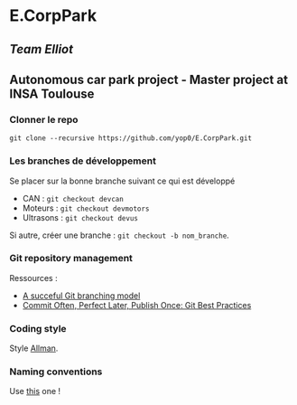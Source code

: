 # E.CorpPark
## *Team Elliot*

## Autonomous car park project - Master project at INSA Toulouse

### Clonner le repo 
```
git clone --recursive https://github.com/yop0/E.CorpPark.git
```
### Les branches de développement
Se placer sur la bonne branche suivant ce qui est développé
 - CAN : `git checkout devcan`
 - Moteurs : `git checkout devmotors`
 - Ultrasons : `git checkout devus`
 
 Si autre, créer une branche : 
 `git checkout -b nom_branche`. 

### Git repository management

Ressources :
  * [A succeful Git branching model](http://nvie.com/posts/a-successful-git-branching-model/)
  * [Commit Often, Perfect Later, Publish Once: Git Best Practices](https://sethrobertson.github.io/GitBestPractices/)
  
### Coding style
 
 Style [Allman](https://fr.wikipedia.org/wiki/Style_d%27indentation#Style_Allman).

### Naming conventions
 
 Use [this](http://cs.stmarys.ca/~porter/csc/ref/cpp_style.html) one ! 
